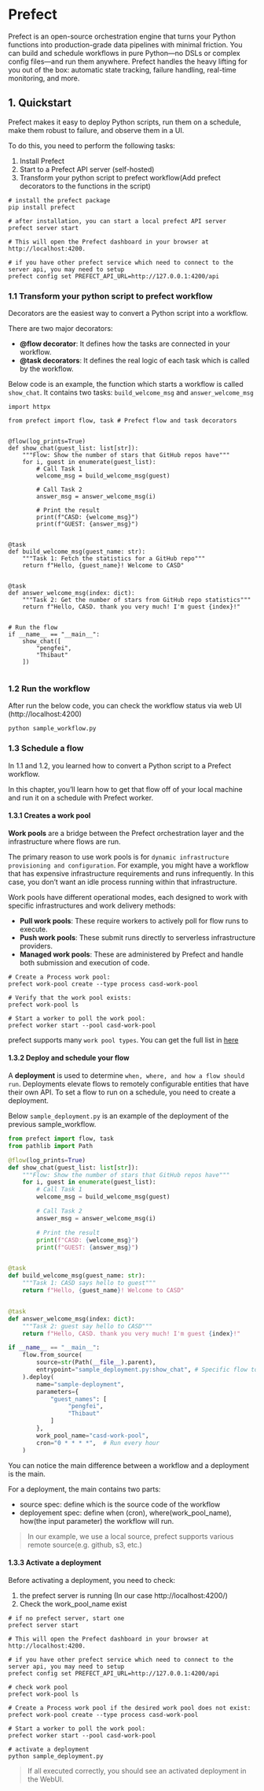 # Prefect

Prefect is an open-source orchestration engine that turns your Python functions into production-grade data pipelines 
with minimal friction. You can build and schedule workflows in pure Python—no DSLs or complex config files—and 
run them anywhere. Prefect handles the heavy lifting for you out of the box: automatic state tracking, failure 
handling, real-time monitoring, and more.


## 1. Quickstart

Prefect makes it easy to deploy Python scripts, run them on a schedule, make them robust to failure, and 
observe them in a UI.

To do this, you need to perform the following tasks:

1. Install Prefect
2. Start to a Prefect API server (self-hosted)
3. Transform your python script to prefect workflow(Add prefect decorators to the functions in the script)

```shell
# install the prefect package
pip install prefect

# after installation, you can start a local prefect API server
prefect server start

# This will open the Prefect dashboard in your browser at http://localhost:4200.

# if you have other prefect service which need to connect to the server api, you may need to setup 
prefect config set PREFECT_API_URL=http://127.0.0.1:4200/api 
```

### 1.1 Transform your python script to prefect workflow

Decorators are the easiest way to convert a Python script into a workflow.

There are two major decorators:
- **@flow decorator**: It defines how the tasks are connected in your workflow.
- **@task decorators**: It defines the real logic of each task which is called by the workflow.

Below code is an example, the function which starts a workflow is called `show_chat`. It contains
two tasks: `build_welcome_msg` and `answer_welcome_msg`

```shell
import httpx

from prefect import flow, task # Prefect flow and task decorators


@flow(log_prints=True)
def show_chat(guest_list: list[str]):
    """Flow: Show the number of stars that GitHub repos have"""
    for i, guest in enumerate(guest_list):
        # Call Task 1
        welcome_msg = build_welcome_msg(guest)

        # Call Task 2
        answer_msg = answer_welcome_msg(i)

        # Print the result
        print(f"CASD: {welcome_msg}")
        print(f"GUEST: {answer_msg}")


@task
def build_welcome_msg(guest_name: str):
    """Task 1: Fetch the statistics for a GitHub repo"""
    return f"Hello, {guest_name}! Welcome to CASD"


@task
def answer_welcome_msg(index: dict):
    """Task 2: Get the number of stars from GitHub repo statistics"""
    return f"Hello, CASD. thank you very much! I'm guest {index}!"


# Run the flow
if __name__ == "__main__":
    show_chat([
        "pengfei",
        "Thibaut"
    ])


```

### 1.2 Run the workflow 

After run the below code, you can check the workflow status via web UI (http://localhost:4200) 


```shell
python sample_workflow.py
```

### 1.3 Schedule a flow

In 1.1 and 1.2, you learned how to convert a Python script to a Prefect workflow.

In this chapter, you’ll learn how to get that flow off of your local machine and run it on 
a schedule with Prefect worker.

#### 1.3.1 Creates a work pool

**Work pools** are a bridge between the Prefect orchestration layer and the infrastructure where 
flows are run.

The primary reason to use work pools is for `dynamic infrastructure provisioning and configuration`. 
For example, you might have a workflow that has expensive infrastructure requirements and runs infrequently. 
In this case, you don’t want an idle process running within that infrastructure.

Work pools have different operational modes, each designed to work with specific infrastructures and work 
delivery methods:

- **Pull work pools**: These require workers to actively poll for flow runs to execute.
- **Push work pools**: These submit runs directly to serverless infrastructure providers.
- **Managed work pools**: These are administered by Prefect and handle both submission and execution of code.


```shell
# Create a Process work pool:
prefect work-pool create --type process casd-work-pool

# Verify that the work pool exists:
prefect work-pool ls

# Start a worker to poll the work pool:
prefect worker start --pool casd-work-pool
```

prefect supports many `work pool types`. You can get the full list in [here](https://docs.prefect.io/v3/deploy/infrastructure-concepts/work-pools#work-pool-types)

#### 1.3.2 Deploy and schedule your flow

A **deployment** is used to determine `when, where, and how a flow should run`. Deployments elevate flows to 
remotely configurable entities that have their own API. To set a flow to run on a schedule, you need to create a deployment.

Below `sample_deployment.py` is an example of the deployment of the previous sample_workflow.

```python
from prefect import flow, task
from pathlib import Path

@flow(log_prints=True)
def show_chat(guest_list: list[str]):
    """Flow: Show the number of stars that GitHub repos have"""
    for i, guest in enumerate(guest_list):
        # Call Task 1
        welcome_msg = build_welcome_msg(guest)

        # Call Task 2
        answer_msg = answer_welcome_msg(i)

        # Print the result
        print(f"CASD: {welcome_msg}")
        print(f"GUEST: {answer_msg}")


@task
def build_welcome_msg(guest_name: str):
    """Task 1: CASD says hello to guest"""
    return f"Hello, {guest_name}! Welcome to CASD"


@task
def answer_welcome_msg(index: dict):
    """Task 2: guest say hello to CASD"""
    return f"Hello, CASD. thank you very much! I'm guest {index}!"

if __name__ == "__main__":
    flow.from_source(
        source=str(Path(__file__).parent),
        entrypoint="sample_deployment.py:show_chat", # Specific flow to run
    ).deploy(
        name="sample-deployment",
        parameters={
            "guest_names": [
                 "pengfei",
                 "Thibaut"
            ]
        },
        work_pool_name="casd-work-pool",
        cron="0 * * * *",  # Run every hour
    )
```

You can notice the main difference between a workflow and a deployment is the main.

For a deployment, the main contains two parts:
- source spec: define which is the source code of the workflow
- deployement spec: define when (cron), where(work_pool_name), how(the input parameter) the workflow will run.

> In our example, we use a local source, prefect supports various remote source(e.g. github, s3, etc.)
> 

#### 1.3.3 Activate a deployment

Before activating a deployment, you need to check:
1. the prefect server is running (In our case http://localhost:4200/)
2. Check the work_pool_name exist
```shell
# if no prefect server, start one
prefect server start

# This will open the Prefect dashboard in your browser at http://localhost:4200.

# if you have other prefect service which need to connect to the server api, you may need to setup 
prefect config set PREFECT_API_URL=http://127.0.0.1:4200/api 

# check work pool
prefect work-pool ls

# Create a Process work pool if the desired work pool does not exist:
prefect work-pool create --type process casd-work-pool

# Start a worker to poll the work pool:
prefect worker start --pool casd-work-pool

# activate a deployment
python sample_deployment.py
```

> If all executed correctly, you should see an activated deployment in the WebUI.
